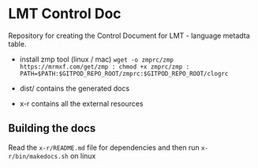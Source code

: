 # LMT Control Doc

Repository for creating the Control Document for LMT - language metadta table.

*  install zmp tool (linux / mac) `wget -o zmprc/zmp https://mrmxf.com/get/zmp : chmod +x zmprc/zmp : PATH=$PATH:$GITPOD_REPO_ROOT/zmprc:$GITPOD_REPO_ROOT/clogrc`

* dist/ contains the generated docs
* x-r contains all the external resources

## Building the docs

Read the `x-r/README.md` file for dependencies and then run `x-r/bin/makedocs.sh` on linux
